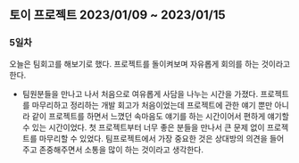 ## 토이 프로젝트 2023/01/09 ~ 2023/01/15

### 5일차

오늘은 팀회고를 해보기로 했다. 프로젝트를 돌이켜보며 자유롭게 회의를 하는 것이라고 한다.  
 - 팀원분들을 만나고 나서 처음으로 여유롭게 사담을 나누는 시간을 가졌다. 프로젝트를 마무리하고 정리하는 개발 회고가 처음이었는데 프로젝트에 관한 얘기 뿐만 아니라 같이 프로젝트를 하면서 느꼈던 속마음도 얘기를 하는 시간이어서 편하게 얘기할 수 있는 시간이었다. 첫 프로젝트부터 너무 좋은 분들을 만나서 큰 문제 없이 프로젝트를 마무리할 수 있었다.
팀프로젝트에서 가장 중요한 것은 상대방의 의견을 들어주고 존중해주면서 소통을 많이 하는 것이라고 생각한다.
